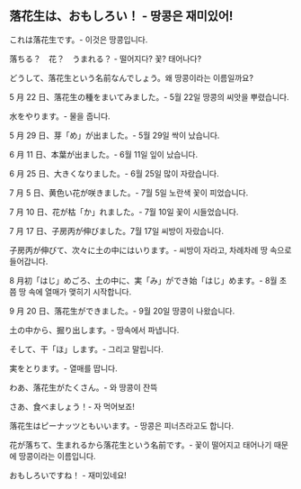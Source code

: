 ## 落花生は、おもしろい！ - 땅콩은 재미있어!

これは落花生です。- 이것은 땅콩입니다.

落ちる？　花？　うまれる？ - 떨어지다? 꽃? 태어나다?

どうして、落花生という名前なんでしょう。왜 땅콩이라는 이름일까요?

5 月 22 日、落花生の種をまいてみました。- 5월 22일 땅콩의 씨앗을 뿌렸습니다.

水をやります。- 물을 줍니다.

5 月 29 日、芽「め」が出ました。- 5월 29일 싹이 났습니다.

6 月 11 日、本葉が出ました。- 6월 11일 잎이 났습니다.

6 月 25 日、大きくなりました。- 6월 25일 많이 자랐습니다.

7 月 5 日、黄色い花が咲きました。- 7월 5일 노란색 꽃이 피었습니다.

7 月 10 日、花が枯「か」れました。- 7월 10일 꽃이 시들었습니다.

7 月 17 日、子房丙が伸びました。7월 17일 씨방이 자랐습니다.

子房丙が伸びて、次々に土の中にはいります。- 씨방이 자라고, 차례차례 땅 속으로 들어갑니다.

8 月初「はじ」めごろ、土の中に、実「み」ができ始「はじ」めます。- 8월 초쯤 땅 속에 열매가 맺히기 시작합니다.

9 月 20 日、落花生ができました。- 9월 20일 땅콩이 나왔습니다.

土の中から、掘り出します。- 땅속에서 파냅니다.

そして、干「ほ」します。- 그리고 말립니다.

実をとります。- 열매를 땁니다.

わあ、落花生がたくさん。- 와 땅콩이 잔뜩

さあ、食べましょう！- 자 먹어보죠!

落花生はピーナッツともいいます。- 땅콩은 피너츠라고도 합니다.

花が落ちて、生まれるから落花生という名前です。- 꽃이 떨어지고 태어나기 때문에 땅콩이라는 이름입니다.

おもしろいですね！ - 재미있네요!
